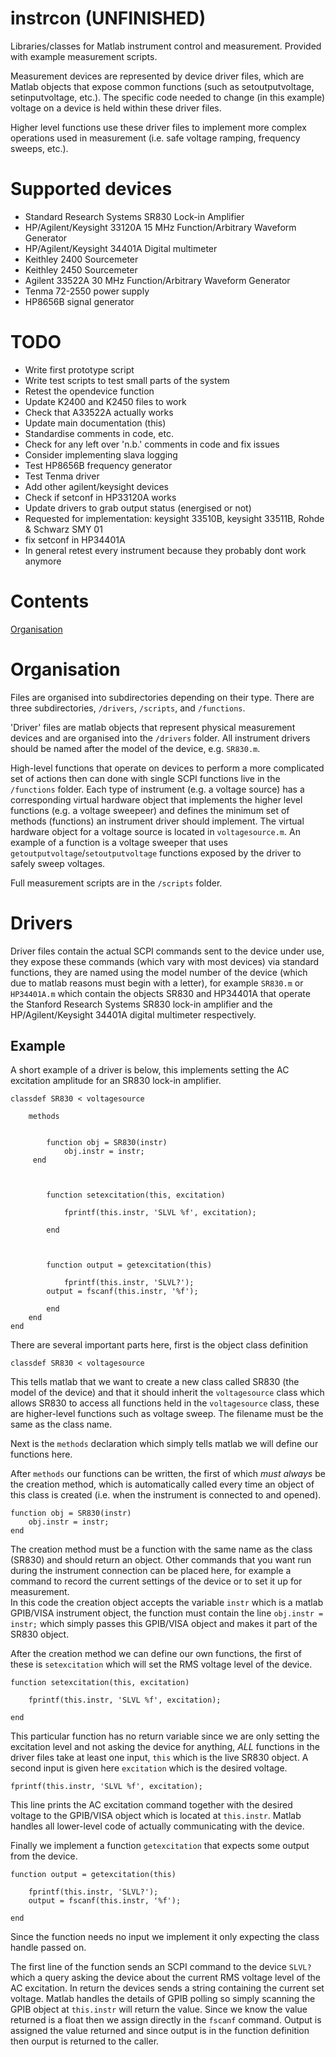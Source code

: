 # instrcon (UNFINISHED)
Libraries/classes for Matlab instrument control and measurement. Provided with example measurement scripts.

Measurement devices are represented by device driver files, which are Matlab objects that expose common functions (such as setoutputvoltage, setinputvoltage, etc.). The specific code needed to change (in this example) voltage on a device is held within these driver files.

Higher level functions use these driver files to implement more complex operations used in measurement (i.e. safe voltage ramping, frequency sweeps, etc.).


# Supported devices
* Standard Research Systems SR830 Lock-in Amplifier
* HP/Agilent/Keysight 33120A 15 MHz Function/Arbitrary Waveform Generator
* HP/Agilent/Keysight 34401A Digital multimeter
* Keithley 2400 Sourcemeter
* Keithley 2450 Sourcemeter
* Agilent 33522A 30 MHz Function/Arbitrary Waveform Generator
* Tenma 72-2550 power supply
* HP8656B signal generator

# TODO
* Write first prototype script
* Write test scripts to test small parts of the system
* Retest the opendevice function
* Update K2400 and K2450 files to work
* Check that A33522A actually works
* Update main documentation (this)
* Standardise comments in code, etc.
* Check for any left over 'n.b.' comments in code and fix issues
* Consider implementing slava logging
* Test HP8656B frequency generator
* Test Tenma driver
* Add other agilent/keysight devices
* Check if setconf in HP33120A works
* Update drivers to grab output status (energised or not)
* Requested for implementation: keysight 33510B, keysight 33511B, Rohde & Schwarz SMY 01
* fix setconf in HP34401A
* In general retest every instrument because they probably dont work anymore


# Contents
[Organisation](#Organisation)


# Organisation

Files are organised into subdirectories depending on their type. There are three subdirectories, `/drivers`, `/scripts`, and `/functions`.  

'Driver' files are matlab objects that represent physical measurement devices and are organised into the `/drivers`
folder. All instrument drivers should be named after the model of the device, e.g. `SR830.m`.  

High-level functions that operate on devices to perform a more complicated set of actions then can done with single SCPI functions live in the `/functions` folder. Each type of instrument (e.g. a voltage source) has a corresponding virtual hardware object that implements the higher level functions (e.g. a voltage sweepeer) and defines the minimum set of methods (functions) an instrument driver should implement. The virtual hardware object for a voltage source is located in `voltagesource.m`. An example of a function is a voltage sweeper that uses `getoutputvoltage`/`setoutputvoltage` functions exposed by the driver to safely sweep voltages.  

Full measurement scripts are in the `/scripts` folder.

# Drivers

Driver files contain the actual SCPI commands sent to the device under use, they expose these commands (which vary with most devices) via standard functions, they are named using the model number of the device (which due to matlab reasons must begin with a letter), for example `SR830.m` or `HP34401A.m` which contain the objects SR830 and HP34401A that operate the Stanford Research Systems SR830 lock-in amplifier and the HP/Agilent/Keysight 34401A digital multimeter respectively.


## Example

A short example of a driver is below, this implements setting the AC excitation amplitude for an SR830 lock-in amplifier.

	classdef SR830 < voltagesource
	
	    methods

        
        	function obj = SR830(instr)
        		obj.instr = instr;
       	 end
        
        
        
        	function setexcitation(this, excitation)

        		fprintf(this.instr, 'SLVL %f', excitation);

        	end
        
        
        
        	function output = getexcitation(this)

        		fprintf(this.instr, 'SLVL?');
          	output = fscanf(this.instr, '%f');

        	end
		end
	end
	
	
There are several important parts here, first is the object class definition  

	classdef SR830 < voltagesource

This tells matlab that we want to create a new class called SR830 (the model of the device) and that it should inherit the `voltagesource` class which allows SR830 to access all functions held in the `voltagesource` class, these are higher-level functions such as voltage sweep. The filename must be the same as the class name.  

Next is the `methods` declaration which simply tells matlab we will define our functions here.

After `methods` our functions can be written, the first of which *must always* be the creation method, which is automatically called every time an object of this class is created (i.e. when the instrument is connected to and opened).

	function obj = SR830(instr)
    	obj.instr = instr;
	end
The creation method must be a function with the same name as the class (SR830) and should return an object. Other commands that you want run during the instrument connection can be placed here, for example a command to record the current settings of the device or to set it up for measurement.  
In this code the creation object accepts the variable `instr` which is a matlab GPIB/VISA instrument object, the function must contain the line `obj.instr = instr;` which simply passes this GPIB/VISA object and makes it part of the SR830 object. 

After the creation method we can define our own functions, the first of these is `setexcitation` which will set the RMS voltage level of the device.

	function setexcitation(this, excitation)

    	fprintf(this.instr, 'SLVL %f', excitation);

    end
This particular function has no return variable since we are only setting the excitation level and not asking the device for anything, *ALL* functions in the driver files take at least one input, `this` which is the live SR830 object. A second input is given here `excitation` which is the desired voltage.

	fprintf(this.instr, 'SLVL %f', excitation);
This line prints the AC excitation command together with the desired voltage to the GPIB/VISA object which is located at `this.instr`. Matlab handles all lower-level code of actually communicating with the device.  


Finally we implement a function `getexcitation` that expects some output from the device.

	function output = getexcitation(this)

		fprintf(this.instr, 'SLVL?');
		output = fscanf(this.instr, '%f');
			
	end
Since the function needs no input we implement it only expecting the class handle passed on.

The first line of the function sends an SCPI command to the device `SLVL?` which a query asking the device about the current RMS voltage level of the AC excitation. In return the devices sends a string containing the current set voltage. Matlab handles the details of GPIB polling so simply scanning the GPIB object at `this.instr` will return the value. Since we know the value returned is a float then we assign directly in the `fscanf` command.
Output is assigned the value returned and since output is in the function definition then ourput is returned to the caller.



